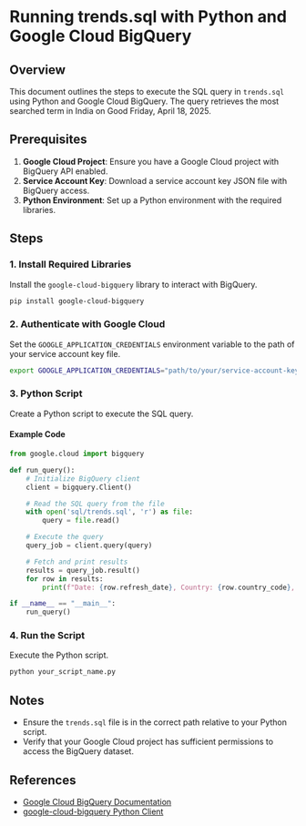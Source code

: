 # Running trends.sql with Python and Google Cloud BigQuery

## Overview
This document outlines the steps to execute the SQL query in `trends.sql` using Python and Google Cloud BigQuery. The query retrieves the most searched term in India on Good Friday, April 18, 2025.

## Prerequisites
1. **Google Cloud Project**: Ensure you have a Google Cloud project with BigQuery API enabled.
2. **Service Account Key**: Download a service account key JSON file with BigQuery access.
3. **Python Environment**: Set up a Python environment with the required libraries.

## Steps

### 1. Install Required Libraries
Install the `google-cloud-bigquery` library to interact with BigQuery.
```bash
pip install google-cloud-bigquery
```

### 2. Authenticate with Google Cloud
Set the `GOOGLE_APPLICATION_CREDENTIALS` environment variable to the path of your service account key file.
```bash
export GOOGLE_APPLICATION_CREDENTIALS="path/to/your/service-account-key.json"
```

### 3. Python Script
Create a Python script to execute the SQL query.

#### Example Code
```python
from google.cloud import bigquery

def run_query():
    # Initialize BigQuery client
    client = bigquery.Client()

    # Read the SQL query from the file
    with open('sql/trends.sql', 'r') as file:
        query = file.read()

    # Execute the query
    query_job = client.query(query)

    # Fetch and print results
    results = query_job.result()
    for row in results:
        print(f"Date: {row.refresh_date}, Country: {row.country_code}, Term: {row.term}, Rank: {row.rank}")

if __name__ == "__main__":
    run_query()
```

### 4. Run the Script
Execute the Python script.
```bash
python your_script_name.py
```

## Notes
- Ensure the `trends.sql` file is in the correct path relative to your Python script.
- Verify that your Google Cloud project has sufficient permissions to access the BigQuery dataset.

## References
- [Google Cloud BigQuery Documentation](https://cloud.google.com/bigquery/docs)
- [google-cloud-bigquery Python Client](https://googleapis.dev/python/bigquery/latest/index.html)
